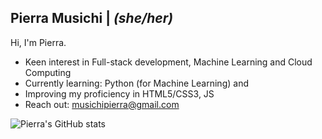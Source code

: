 ## Pierra Musichi | *(she/her)*
Hi, I'm Pierra. 
- Keen interest in Full-stack development, Machine Learning and Cloud Computing
- Currently learning: Python (for Machine Learning) and 
- Improving my proficiency in HTML5/CSS3, JS
- Reach out: [musichipierra@gmail.com](url)

![Pierra's GitHub stats](https://github-readme-stats.vercel.app/api?username=pierramusichi&show_icons=true&theme=github_dark)

<!-- will insert header picture or sth of the sort->

<!---
pierramusichi/pierramusichi is a ✨ special ✨ repository because its `README.md` (this file) appears on your GitHub profile.
You can click the Preview link to take a look at your changes.
--->
